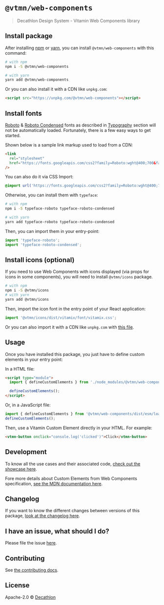 # `@vtmn/web-components`

> Decathlon Design System - Vitamin Web Components library

## Install package

After installing [npm](https://docs.npmjs.com/downloading-and-installing-node-js-and-npm) or [yarn](https://yarnpkg.com/en/docs/install), you can install `@vtmn/web-components` with this command:

```sh
# with npm
npm i -S @vtmn/web-components

# with yarn
yarn add @vtmn/web-components
```

Or you can also install it with a CDN like `unpkg.com`:

```html
<script src="https://unpkg.com/@vtmn/web-components"></script>
```

## Install fonts

[Roboto](https://fonts.google.com/specimen/Roboto) & [Roboto Condensed](https://fonts.google.com/specimen/Roboto+Condensed) fonts as described in [Typography](https://www.decathlon.design/726f8c765/v/0/p/860e14-typography) section will not be automatically loaded. Fortunately, there is a few easy ways to get started.

Shown below is a sample link markup used to load from a CDN:

```html
<link
  rel="stylesheet"
  href="https://fonts.googleapis.com/css2?family=Roboto:wght@400;700&family=Roboto+Condensed:ital,wght@0,400;0,700;1,700&display=swap"
/>
```

You can also do it via CSS Import:

```css
@import url('https://fonts.googleapis.com/css2?family=Roboto:wght@400;700&family=Roboto+Condensed:ital,wght@0,400;0,700;1,700&display=swap');
```

Otherwise, you can install them with `typeface`:

```sh
# with npm
npm i -S typeface-roboto typeface-roboto-condensed

# with yarn
yarn add typeface-roboto typeface-roboto-condensed
```

Then, you can import them in your entry-point:

```javascript
import 'typeface-roboto';
import 'typeface-roboto-condensed';
```

## Install icons (optional)

If you need to use Web Components with icons displayed (via props for icons in some components), you will need to install `@vtmn/icons` package.

```sh
# with npm
npm i -S @vtmn/icons
# with yarn
yarn add @vtmn/icons
```

Then, import the icon font in the entry point of your React application:

```javascript
import '@vtmn/icons/dist/vitamix/font/vitamix.css';
```

Or you can also import it with a CDN like `unpkg.com` with [this file](https://unpkg.com/@vtmn/icons/dist/vitamix/font/vitamix.css).

## Usage

Once you have installed this package, you just have to define custom elements in your entry point:

In a HTML file:

```html
<script type="module">
  import { defineCustomElements } from './node_modules/@vtmn/web-components/dist/esm/loader.js';

  defineCustomElements();
</script>
```

Or, in a JavaScript file:

```javascript
import { defineCustomElements } from '@vtmn/web-components/dist/esm/loader.js';
defineCustomElements();
```

Then, use a Vitamin Custom Element directly in your HTML. For example:

```html
<vtmn-button onclick="console.log('clicked')">Click</vtmn-button>
```

## Development

To know all the use cases and their associated code, [check out the showcase here](https://decathlon.github.io/vitamin-web/@vtmn/showcase-web-components).

Fore more details about Custom Elements from Web Components specification, [see the MDN documentation here](https://developer.mozilla.org/en-US/docs/Web/Web_Components/Using_custom_elements).

## Changelog

If you want to know the different changes between versions of this package, [look at the changelog here](https://github.com/Decathlon/vitamin-web/blob/main/packages/sources/web-components/CHANGELOG.md).

## I have an issue, what should I do?

Please file the issue [here](https://github.com/Decathlon/vitamin-web/issues/new).

## Contributing

See [the contributing docs](https://github.com/Decathlon/vitamin-web/blob/main/CONTRIBUTING.md).

## License

Apache-2.0 © [Decathlon](https://github.com/Decathlon)
